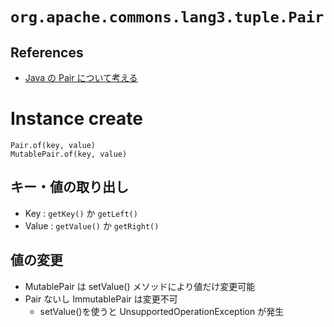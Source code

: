 

# `org.apache.commons.lang3.tuple.Pair`

## References

+ [Java の Pair について考える](http://qiita.com/y_q1m/items/8c26a773ae67bfe2a107)

# Instance create
```
Pair.of(key, value)
MutablePair.of(key, value)
```

## キー・値の取り出し

+ Key : `getKey()` か `getLeft()`
+ Value : `getValue()` か `getRight()`

## 値の変更

+ MutablePair は setValue() メソッドにより値だけ変更可能
+ Pair ないし ImmutablePair は変更不可
  + setValue()を使うと UnsupportedOperationException が発生
